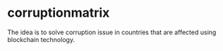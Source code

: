 # corruptionmatrix
The idea is to solve corruption issue in countries that are affected using blockchain technology.
